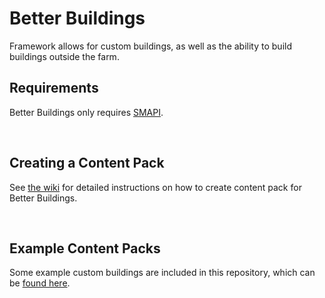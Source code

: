 # Better Buildings
 Framework allows for custom buildings, as well as the ability to build buildings outside the farm.
 
## Requirements
Better Buildings only requires [SMAPI](https://smapi.io/).

&nbsp;
## Creating a Content Pack
See [the wiki](https://github.com/Floogen/BetterBuildings/wiki) for detailed instructions on how to create content pack for Better Buildings.

&nbsp;
## Example Content Packs
Some example custom buildings are included in this repository, which can be [found here](https://github.com/Floogen/BetterBuildings/tree/development/BetterBuildings/Examples/%5BFS%5D%20Example%20Pack).

